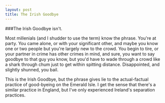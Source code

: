 ```yaml
---
layout: post
title: The Irish Goodbye
---
```


###The Irish Goodbye isn't.

Most millenials (and I shudder to use the term) know the phrase. You're at party. You came alone, or with your significant other, and maybe you know one or two people but you're largely new to the crowd. You begin to tire, or your partner in crime has other crimes in mind, and sure, you want to say goodbye to that guy you know, but you'd have to wade through a crowd like a shark through chum just to get within spitting distance. Disappointed, and slightly shunned, you bail.

This is the Irish Goodbye, but the phrase gives lie to the actual-factual practice of good-byeing on the Emerald Isle. I get the sense that there's a similar practice in England, but I've only experienced Ireland's separation practices. 